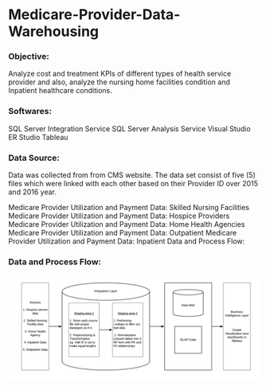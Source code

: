 # Medicare-Provider-Data-Warehousing

### Objective:
Analyze cost and treatment KPIs of different types of health service provider and also, analyze the nursing home facilities condition and Inpatient healthcare conditions.

### Softwares:
SQL Server Integration Service
SQL Server Analysis Service
Visual Studio
ER Studio
Tableau

### Data Source:
Data was collected from from CMS website. The data set consist of five (5) files which were linked with each other based on their Provider ID over 2015 and 2016 year.

Medicare Provider Utilization and Payment Data: Skilled Nursing Facilities
Medicare Provider Utilization and Payment Data: Hospice Providers
Medicare Provider Utilization and Payment Data: Home Health Agencies
Medicare Provider Utilization and Payment Data: Outpatient
Medicare Provider Utilization and Payment Data: Inpatient
Data and Process Flow:

### Data and Process Flow:
![Process Flow](https://github.com/shaishav11/Medicare-Provider-Data-Warehousing/blob/master/Process%20Flow.png)


